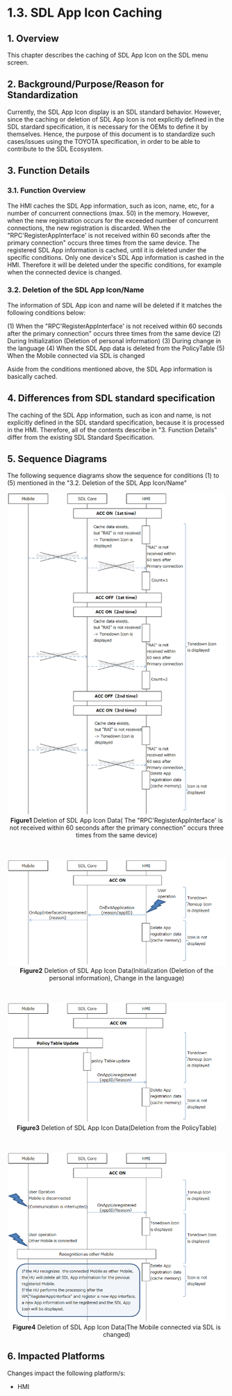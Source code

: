 # 1.3. SDL App Icon Caching
## 1. Overview
This chapter describes the caching of SDL App Icon on the SDL menu screen.

## 2. Background/Purpose/Reason for Standardization
Currently, the SDL App Icon display is an SDL standard behavior.
However, since the caching or deletion of SDL App Icon is not explicitly defined in the SDL stardard specification, it is necessary for the OEMs to define it by themselves.
Hence, the purpose of this document is to standardize such cases/issues using the TOYOTA specification, in order to be able to contribute to the SDL Ecosystem.

## 3. Function Details
### 3.1. Function Overview
The HMI caches the SDL App information, such as icon, name, etc, for a number of concurrent connections (max. 50) in the memory.
However, when the new registration occurs for the exceeded number of concurrent connections, the new registration is discarded.
When the "RPC'RegisterAppInterface' is not received within 60 seconds after the primary connection" occurs three times from the same device.
The registered SDL App information is cached, until it is deleted under the specific conditions.
Only one device's SDL App information is cashed in the HMI. Therefore it will be deleted under the specific conditions, for example when the connected device is changed.

### 3.2. Deletion of the SDL App Icon/Name
The information of SDL App icon and name will be deleted if it matches the following conditions below:

 (1) When the "RPC'RegisterAppInterface' is not received within 60 seconds after the primary connection" occurs three times from the same device
 (2) During Initialization (Deletion of personal information)
 (3) During change in the language
 (4) When the SDL App data is deleted from the PolicyTable
 (5) When the Mobile connected via SDL is changed

Aside from the conditions mentioned above, the SDL App information is basically cached.

## 4. Differences from SDL standard specification
The caching of the SDL App information, such as icon and name, is not explicitly defined in the SDL standard specification, because it is processed in the HMI.
Therefore, all of the contents describe in "3. Function Details" differ from the existing SDL Standard Specification.

## 5. Sequence Diagrams
The following sequence diagrams show the sequence for conditions (1) to (5) mentioned in the "3.2. Deletion of the SDL App Icon/Name"

<div style="text-align: center;">


![figure1_occurs_three_times_from_the_same_device.png](./assets/figure1_occurs_three_times_from_the_same_device.png)
**Figure1** Deletion of SDL App Icon Data( The "RPC'RegisterAppInterface' is not received within 60 seconds after the primary connection" occurs three times from the same device)
<br><br><br>

![figure2_initialization.png](./assets/figure2_initialization.png)
**Figure2** Deletion of SDL App Icon Data(Initialization (Deletion of the personal information), Change in the language)
<br><br><br>

![figure3_deletion_from_the_policytable.png](./assets/figure3_deletion_from_the_policytable.png)
**Figure3** Deletion of SDL App Icon Data(Deletion from the PolicyTable)
<br><br><br>

![figure4_mobile_connected_is_changed.png](./assets/figure4_mobile_connected_is_changed.png)
**Figure4** Deletion of SDL App Icon Data(The Mobile connected via SDL is changed)
</div>

## 6. Impacted Platforms
Changes impact the following platform/s:
- HMI

